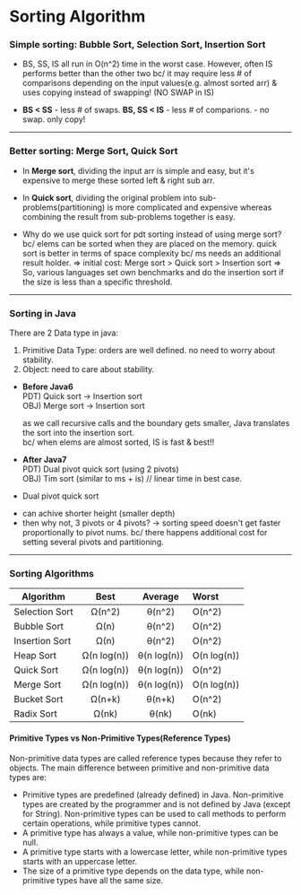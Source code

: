 
# Sorting Algorithm

### Simple sorting: Bubble Sort, Selection Sort, Insertion Sort
+ BS, SS, IS all run in O(n^2) time in the worst case.
However, often IS performs better than the other two
bc/ it may require less # of comparisons depending on the input values(e.g. almost sorted arr)
& uses copying instead of swapping! (NO SWAP in IS)

+ **BS < SS**       - less # of swaps.
  **BS, SS < IS**   - less # of comparions. - no swap. only copy!

*** 

### Better sorting: Merge Sort, Quick Sort
+ In **Merge sort**, dividing the input arr is simple and easy, 
but it's expensive to merge these sorted left & right sub arr. 

+ In **Quick sort**, dividing the original problem into sub-problems(partitioning) is 
more complicated and expensive whereas combining the result from sub-problems together is easy.

+ Why do we use quick sort for pdt sorting instead of using merge sort?
bc/ elems can be sorted when they are placed on the memory.
quick sort is better in terms of space complexity bc/ ms needs an additional result holder.
=> initial cost: Merge sort > Quick sort > Insertion sort
=> So, various languages set own benchmarks and do the insertion sort if the size is less than a specific threshold.

*** 

### Sorting in Java
There are 2 Data type in java: 
1) Primitive Data Type: orders are well defined. no need to worry about stability.
2) Object: need to care about stability.


+ **Before Java6** <br/>
    PDT) Quick sort -> Insertion sort <br/>
    OBJ) Merge sort -> Insertion sort <br/>
    
    as we call recursive calls and the boundary gets smaller, 
    Java translates the sort into the insertion sort. <br/>
    bc/ when elems are almost sorted, IS is fast & best!! 
    
+ **After Java7** <br/>
    PDT) Dual pivot quick sort (using 2 pivots) <br/>
    OBJ) Tim sort (similar to ms + is) // linear time in best case. <br/>
    
+ Dual pivot quick sort 
 - can achive shorter height (smaller depth)
 - then why not, 3 pivots or 4 pivots? 
    -> sorting speed doesn't get faster proportionally to pivot nums.
    bc/ there happens additional cost for setting several pivots and partitioning.


***

### Sorting Algorithms
| Algorithm     | Best        | Average       | Worst       |
| ------------- |:-------:    |:----------:   |:---------   |
|Selection Sort | Ω(n^2)      | θ(n^2)        | O(n^2)      |
|Bubble Sort    | Ω(n)        | θ(n^2)        | O(n^2)      |
|Insertion Sort | Ω(n)        | θ(n^2)        | O(n^2)      |
|Heap Sort      | Ω(n log(n)) | θ(n log(n))   | O(n log(n)) |
|Quick Sort     | Ω(n log(n)) | θ(n log(n))   | O(n^2)      |
|Merge Sort     | Ω(n log(n)) | θ(n log(n))   | O(n log(n)) |
|Bucket Sort    | Ω(n+k)      | θ(n+k)        | O(n^2)      |
|Radix Sort     | Ω(nk)       | θ(nk)         | O(nk)       |


#### Primitive Types vs Non-Primitive Types(Reference Types)
Non-primitive data types are called reference types because they refer to objects.
The main difference between primitive and non-primitive data types are:

+ Primitive types are predefined (already defined) in Java. Non-primitive types are created by the programmer and is not defined by Java (except for String).
Non-primitive types can be used to call methods to perform certain operations, while primitive types cannot.
+ A primitive type has always a value, while non-primitive types can be null.
+ A primitive type starts with a lowercase letter, while non-primitive types starts with an uppercase letter.
+ The size of a primitive type depends on the data type, while non-primitive types have all the same size.